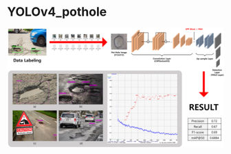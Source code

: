 # YOLOv4_pothole
<img src="https://github.com/jihun0203/YOLOv4_pothole/blob/main/index.png?raw=true" width="1200px">

